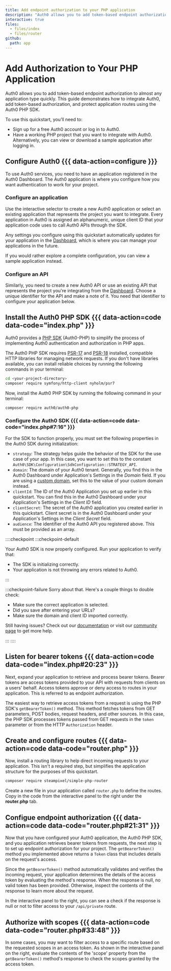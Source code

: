 ```yaml
---
title: Add endpoint authorization to your PHP application
description: "Auth0 allows you to add token-based endpoint authorization to your PHP application quickly and to protect your routes. This guide demonstrates how to integrate Auth0 with any new or existing PHP application using the Auth0 PHP SDK."
interactive: true
files:
  - files/index
  - files/router
github:
  path: app
---
```


# Add Authorization to Your PHP Application

Auth0 allows you to add token-based endpoint authorization to almost any application type quickly. This guide demonstrates how to integrate Auth0, add token-based authorization, and protect application routes using the Auth0 PHP SDK.

To use this quickstart, you’ll need to:
- Sign up for a free Auth0 account or log in to Auth0.
- Have a working PHP project that you want to integrate with Auth0. Alternatively, you can view or download a sample application after logging in.

## Configure Auth0 {{{ data-action=configure }}}

To use Auth0 services, you need to have an application registered in the Auth0 Dashboard. The Auth0 application is where you configure how you want authentication to work for your project.

### Configure an application

Use the interactive selector to create a new Auth0 application or select an existing application that represents the project you want to integrate. Every application in Auth0 is assigned an alphanumeric, unique client ID that your application code uses to call Auth0 APIs through the SDK.

Any settings you configure using this quickstart automatically updates for your application in the <a href="${manage_url}/#/" target="_blank">Dashboard</a>, which is where you can manage your applications in the future.

If you would rather explore a complete configuration, you can view a sample application instead.

### Configure an API

Similarly, you need to create a new Auth0 API or use an existing API that represents the project you're integrating from the <a href="${manage_url}/#/" target="_blank">Dashboard</a>. Choose a unique identifier for the API and make a note of it. You need that identifier to configure your application below.

## Install the Auth0 PHP SDK {{{ data-action=code data-code="index.php" }}}

Auth0 provides a <a href="https://github.com/auth0/auth0-PHP" target="_blank">PHP SDK</a> (Auth0-PHP) to simplify the process of implementing Auth0 authentication and authorization in PHP apps.

The Auth0 PHP SDK requires <a href="https://www.php-fig.org/psr/psr-17/" target="_blank">PSR-17</a> and <a href="https://www.php-fig.org/psr/psr-18/" target="_blank">PSR-18</a> installed, compatible HTTP libraries for managing network requests. If you don't have libraries available, you can install reliable choices by running the following commands in your terminal:

```bash
cd <your-project-directory>
composer require symfony/http-client nyholm/psr7
```

Now, install the Auth0 PHP SDK by running the following command in your terminal:

```bash
composer require auth0/auth0-php
```

### Configure the Auth0 SDK {{{ data-action=code data-code="index.php#7:16" }}}

For the SDK to function properly, you must set the following properties in the Auth0 SDK during initialization:

- `strategy`: The strategy helps guide the behavior of the SDK for the use case of your app. In this case, you want to set this to the constant `Auth0\SDK\Configuration\SdkConfiguration::STRATEGY_API`.
- `domain`: The domain of your Auth0 tenant. Generally, you find this in the Auth0 Dashboard under Application's Settings in the _Domain_ field. If you are using a <a href="https://auth0.com/docs/custom-domains" target="_blank">custom domain</a>, set this to the value of your custom domain instead.
- `clientId`: The ID of the Auth0 Application you set up earlier in this quickstart. You can find this in the Auth0 Dashboard under your Application's Settings in the _Client ID_ field.
- `clientSecret`: The secret of the Auth0 application you created earlier in this quickstart. Client secret is in the Auth0 Dashboard under your Application's Settings in the _Client Secret_ field.
- `audience`: The identifier of the Auth0 API you registered above. This must be provided as an array.

::::checkpoint
:::checkpoint-default

Your Auth0 SDK is now properly configured. Run your application to verify that:
- The SDK is initializing correctly.
- Your application is not throwing any errors related to Auth0.

:::

:::checkpoint-failure
Sorry about that. Here's a couple things to double check:
* Make sure the correct application is selected.
* Did you save after entering your URLs?
* Make sure the domain and client ID imported correctly.

Still having issues? Check out our <a href="https://auth0.com/docs" target="_blank">documentation</a> or visit our <a href="https://community.auth0.com" target="_blank">community page</a> to get more help.

:::
::::

## Listen for bearer tokens {{{ data-action=code data-code="index.php#20:23" }}}

Next, expand your application to retrieve and process bearer tokens. Bearer tokens are access tokens provided to your API with requests from clients on a users' behalf. Access tokens approve or deny access to routes in your application. This is referred to as endpoint authorization.

The easiest way to retrieve access tokens from a request is using the PHP SDK's `getBearerToken()` method. This method fetches tokens from GET parameters, POST bodies, request headers, and other sources. In this case, the PHP SDK processes tokens passed from GET requests in the `token` parameter or from the HTTP `Authorization` header.

## Create and configure routes {{{ data-action=code data-code="router.php" }}}

Now, install a routing library to help direct incoming requests to your application. This isn't a required step, but simplifies the application structure for the purposes of this quickstart.

```bash
composer require steampixel/simple-php-router
```

Create a new file in your application called `router.php` to define the routes. Copy in the code from the interactive panel to the right under the <b>router.php</b> tab.

## Configue endpoint authorization {{{ data-action=code data-code="router.php#21:31" }}}

Now that you have configured your Auth0 application, the Auth0 PHP SDK, and you application retrieves bearer tokens from requests, the next step is to set up endpoint authorization for your project. The `getBearerToken()` method you implemented above returns a `Token` class that includes details on the request's access.

Since the `getBearerToken()` method automatically validates and verifies the incoming request, your application determines the details of the access token by evaluating the method's response. When the response is null, no valid token has been provided. Otherwise, inspect the contents of the response to learn more about the request.

In the interactive panel to the right, you can see a check if the response is null or not to filter access to your `/api/private` route.

## Authorize with scopes {{{ data-action=code data-code="router.php#33:48" }}}

In some cases, you may want to filter access to a specific route based on the requested scopes in an access token. As shown in the interactive panel on the right, evaluate the contents of the 'scope' property from the `getBearerToken()` method's response to check the scopes granted by the access token.
